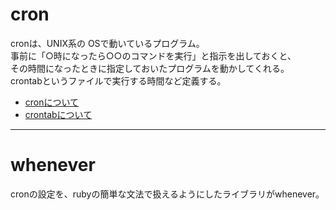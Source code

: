# cron    
cronは、UNIX系の OSで動いているプログラム。  
事前に「○時になったら○○のコマンドを実行」と指示を出しておくと、  
その時間になったときに指定しておいたプログラムを動かしてくれる。  
crontabというファイルで実行する時間など定義する。    
- [cronについて](https://wa3.i-3-i.info/word11748.html)    
- [crontabについて](https://wa3.i-3-i.info/word11752.html)
***

# whenever
cronの設定を、rubyの簡単な文法で扱えるようにしたライブラリがwhenever。
